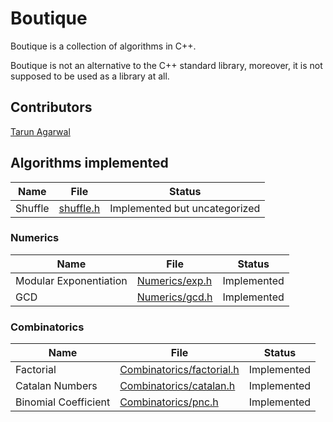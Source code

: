 # Boutique

Boutique is a collection of algorithms in C++. 

Boutique is not an alternative to the C++ standard library, moreover, it is not supposed to be used as a library at all. 


## Contributors
[Tarun Agarwal](https://github.com/kingOfDireWolves/)


## Algorithms implemented 
| Name | File | Status | 
|------|------|--------|
| Shuffle | [shuffle.h](https://github.com/KingOfDireWolves/Boutique/blob/main/shuffle.h) | Implemented but uncategorized|

### Numerics
| Name | File | Status | 
|------|------|--------|
| Modular Exponentiation | [Numerics/exp.h](https://github.com/KingOfDireWolves/Boutique/blob/main/Numerics/exp.h) | Implemented |
| GCD | [Numerics/gcd.h](https://github.com/KingOfDireWolves/Boutique/blob/main/Numerics/gcd.h) | Implemented |

### Combinatorics
| Name | File | Status | 
|------|------|--------|
| Factorial | [Combinatorics/factorial.h](https://github.com/KingOfDireWolves/Boutique/blob/main/Combinatorics/factorial.h) | Implemented |
| Catalan Numbers | [Combinatorics/catalan.h](https://github.com/KingOfDireWolves/Boutique/blob/main/Combinatorics/catalan.h) | Implemented |
| Binomial Coefficient | [Combinatorics/pnc.h](https://github.com/KingOfDireWolves/Boutique/blob/main/Combinatorics/pnc.h) | Implemented |



